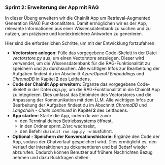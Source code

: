 ### Sprint 2: Erweiterung der App mit RAG
In dieser Übung erweitern wir die Chainlit App um Retrieval-Augmented Generation (RAG) Funktionalitäten. Damit ermöglichen wir es der App, relevante Informationen aus einer Wissensdatenbank zu suchen und zu nutzen, um präzisere und kontextreichere Antworten zu generieren.

Hier sind die erforderlichen Schritte, um mit der Entwicklung fortzufahren:

- **Vectorstore anlegen:** Fülle das vorgegebene Code-Skelett in der Datei _vectorstore.py_ aus, um einen Vectorstore anzulegen. Dieser wird verwendet, um die Wissensdatenbank für die RAG-Funktionalität zu speichern und zu durchsuchen. Alle wichtigen Infos zur Bearbeitung der Aufgaben findest du im Abschnitt _AzureOpenAI Embeddings_ und _ChromaDB_ in Kapitel **2** des Leitfadens.
- **Code der Chainlit App erweitern:** Ergänze das vorgegebene Code-Skelett in der Datei _app.py_, um die RAG-Funktionalität in die Chainlit App zu integrieren. Dies umfasst das Einbinden des Vectorstores und die Anpassung der Kommunikation mit dem LLM. Alle wichtigen Infos zur Bearbeitung der Aufgaben findest du im Abschnitt _ChromaDB_ und _Langchain - Chain continued_ in Kapitel **2** des Leitfadens.
- **App starten:** Starte die App, indem du wie zuvor
  - den Terminal deines Betriebssystems öffnest, 
  - in den Ordner sprint_2/src wechselst,
  - den Befehl ```chainlit run app.py -w``` ausführst.
- **Optional - Speichern der Konversationshistorie:** Ergänze den Code der App, sodass der Chatverlauf gespeichert wird. Dies ermöglicht es, den Verlauf der Interaktionen zu dokumentieren und bei Bedarf wieder abzurufen. Dadurch können Benutzer auf frühere Nachrichten Bezug nehmen und dazu Rückfragen stellen.
